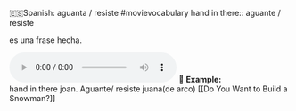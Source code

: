 
🇪🇸Spanish: aguanta / resiste
#movievocabulary
hand in there:: aguante / resiste 

es una frase hecha. 


<audio src="https://translate.google.com/translate_tts?ie=UTF-8&tl=en&client=tw-ob&q=hand+in+there" controls></audio>
📌 **Example:**  
hand in there joan.   Aguante/ resiste juana(de arco)
[[Do You Want to Build a Snowman?]]



